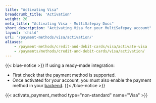 ```yaml
---
title: "Activating Visa"
breadcrumb_title: 'Activation'
weight: 20
meta_title: "Activating Visa - MultiSafepay Docs"
short_description: "Activating Visa for your MultiSafepay account"
layout: 'child'
url: '/payment-methods/visa/activation/'
aliases: 
    - /payment-methods/credit-and-debit-cards/visa/activate-visa
    - /payments/methods/credit-and-debit-cards/visa/activation/
---
```

{{< blue-notice >}} If using a ready-made integration: 

- First check that the payment method is supported. 
- Once activated for your account, you must also enable the payment method in your [backend](/glossaries/multisafepay-glossary/#backend).  {{< /blue-notice >}}

{{< activate_payment_method type="non-standard" name="Visa" >}}